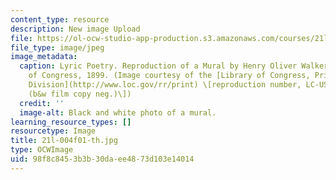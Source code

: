 ```yaml
---
content_type: resource
description: New image Upload
file: https://ol-ocw-studio-app-production.s3.amazonaws.com/courses/21l-004-major-poets-fall-2001/98f8c8453b3b30daee4873d103e14014_21l-004f01-th.jpg
file_type: image/jpeg
image_metadata:
  caption: Lyric Poetry. Reproduction of a Mural by Henry Oliver Walker in the Library
    of Congress, 1899. (Image courtesy of the [Library of Congress, Prints and Photographs
    Division](http://www.loc.gov/rr/print) \[reproduction number, LC-USZ62-101600
    (b&w film copy neg.)\])
  credit: ''
  image-alt: Black and white photo of a mural.
learning_resource_types: []
resourcetype: Image
title: 21l-004f01-th.jpg
type: OCWImage
uid: 98f8c845-3b3b-30da-ee48-73d103e14014
---
```

